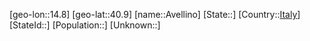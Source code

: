 ﻿---
location: [40.9,14.8]
type: City
tags:
- geo/City


SpocWebEntityId: 28945
isDeleted: false
confidential: public

---
[geo-lon::14.8]
[geo-lat::40.9]
[name::Avellino]
[State::]
[Country::[Italy](geo/Continent/Europe/Italy.md)]
[StateId::]
[Population::]
[Unknown::]

